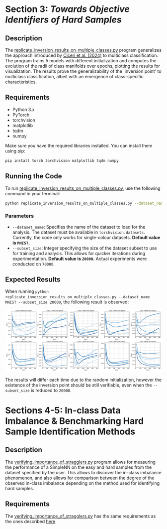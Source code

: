 # Section 3: *Towards Objective Identifiers of Hard Samples*

## Description

The [replicate_inversion_results_on_multiple_classes.py](replicate_inversion_results_on_multiple_classes.py) program 
generalizes the approach introduced by [Ciceri et al. (2024)](https://www.nature.com/articles/s42256-023-00772-9) to
multiclass classification. The program trains 5 models with different initialization and computes the evolution of the 
radii of class manifolds over epochs, plotting the results for visualization. The results prove the generalizability of
the 'inversion point' to multiclass classification, albeit with an emergence of class-specific characteristics.

## Requirements

- Python 3.x
- PyTorch
- torchvision
- matplotlib
- tqdm
- numpy

Make sure you have the required libraries installed. You can install them using pip:

```bash
pip install torch torchvision matplotlib tqdm numpy
```

## Running the Code

To run [replicate_inversion_results_on_multiple_classes.py](replicate_inversion_results_on_multiple_classes.py), use
the following command in your terminal:

```bash
python replicate_inversion_results_on_multiple_classes.py --dataset_name [DATASET_NAME] --subset_size [SUBSET_SIZE]
```

### Parameters

- `--dataset_name`: Specifies the name of the dataset to load for the analysis. The dataset must be available in 
`torchvision.datasets`. Currently, the code only works for single-colour datasets. **Default value is `MNIST`.**
- `--subset_size`: Integer specifying the size of the dataset subset to use for training and analysis. This allows for 
quicker iterations during experimentation. **Default value is `20000`.** Actual experiments were conducted on `70000`.

## Expected Results

When running `python replicate_inversion_results_on_multiple_classes.py --dataset_name MNIST --subset_size 20000`, the 
following result is observed:

![Radii Evolution Over Epochs on MNIST](Figures/radii_on_MNIST.png)

The results will differ each time due to the random initialization, however the existence of the inversion point should
be still verifiable, even when the `--subset_size` is reduced to `20000`.

# Sections 4-5: In-class Data Imbalance & Benchmarking Hard Sample Identification Methods

## Description

The [verifying_importance_of_stragglers.py](verifying_importance_of_stragglers.py) program allows for measuring the
performance of a SimpleNN on the easy and hard samples from the dataset specified by the user. This allows to discover
the in-class imbalance phenomenon, and also allows for comparison between the degree of the observed in-class imbalance
depending on the method used for identifying hard samples.

## Requirements

The [verifying_importance_of_stragglers.py](verifying_importance_of_stragglers.py) has the same requirements as the ones 
described [here](#requirements).